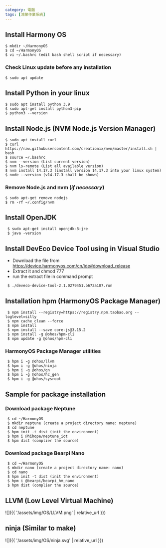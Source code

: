 ```yaml
---
category: 電腦
tags: [鴻蒙作業系統]
---
```

## Install Harmony OS
```
$ mkdir ~/HarmonyOS
$ cd ~/HarmonyOS
$ vi ~/.bashrc (edit bash shell script if necessary)
```
### Check Linux update before any installation
```
$ sudo apt update
```
## Install Python in your linux
```
$ sudo apt install python 3.9
$ sudo apt-get install python3-pip
$ python3 --version
```
## Install Node.js (NVM Node.js Version Manager)
```
$ sudo apt install curl
$ curl https://raw.githubusercontent.com/creationix/nvm/master/install.sh | bash
$ source ~/.bashrc
$ nvm --version (List current version)
$ nvm ls-remote (List all available version)
$ nvm install 14.17.3 (install version 14.17.3 into your linux system)
$ node --version (v14.17.3 shall be shown)
```
  
### Remove Node.js and nvm (*if necessary*)
```
$ sudo apt-get remove nodejs
$ rm -rf ~/.config/nvm 
```

## Install OpenJDK
```
 $ sudo apt-get install openjdk-8-jre
 $ java -version
```

## Install DevEco Device Tool using in Visual Studio
- Download the file from https://device.harmonyos.com/cn/ide#download_release
- Extract it and chmod 777
- run the extract file in command prompt

```
 $ ./deveco-device-tool-2.1.0279451.b672a187.run
```
## Installation hpm (HarmonyOS Package Manager)
```
 $ npm install --registry=https://registry.npm.taobao.org --loglevel=silly
 $ npm cache clean --force
 $ npm install
 $ npm install --save core-js@3.15.2
 $ npm install -g @ohos/hpm-cli
 $ npm update -g @ohos/hpm-cli
```
### HarmonyOS Package Manager utilities
```
 $ hpm i -g @ohos/llvm
 $ hpm i -g @ohos/ninja 
 $ hpm i -g @ohos/gn
 $ hpm i -g @ohos/hc_gen
 $ hpm i -g @ohos/sysroot
```
## Sample for package installation 
### Download package Neptune
```
 $ cd ~/HarmonyOS
 $ mkdir neptune (create a project directory name: neptune)
 $ cd neptune
 $ hpm init -t dist (init the environment)
 $ hpm i @hihope/neptune_iot
 $ hpm dist (complier the source)
```

### Download package Bearpi Nano
```
 $ cd ~/HarmonyOS
 $ mkdir nano (create a project directory name: nano)
 $ cd nano
 $ hpm init -t dist (init the environment)
 $ hpm i @bearpi/bearpi_hm_nano
 $ hpm dist (complier the source)
```

## LLVM (Low Level Virtual Machine)
![]({{ '/assets/img/OS/LLVM.png' | relative_url }})

## ninja (Similar to make)
![]({{ '/assets/img/OS/ninja.svg' | relative_url }})

